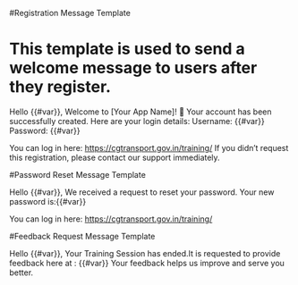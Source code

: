 #Registration Message Template

# This template is used to send a welcome message to users after they register.

Hello {{#var}},
Welcome to [Your App Name]! 🎉
Your account has been successfully created.
Here are your login details:
Username: {{#var}}
Password: {{#var}}

You can log in here: https://cgtransport.gov.in/training/
If you didn’t request this registration, please contact our support immediately.

#Password Reset Message Template

Hello {{#var}},
We received a request to reset your password.
Your new password is:{{#var}}

You can log in here: https://cgtransport.gov.in/training/

#Feedback Request Message Template

Hello {{#var}},
Your Training Session has ended.It is requested to provide feedback here at : {{#var}}
Your feedback helps us improve and serve you better.
